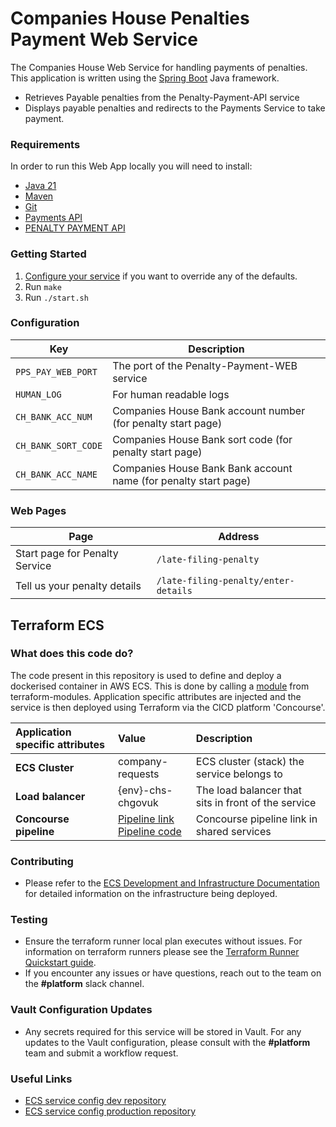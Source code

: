 # Companies House Penalties Payment Web Service
The Companies House Web Service for handling payments of penalties. This application is written using the [Spring Boot](http://projects.spring.io/spring-boot/) Java framework.

- Retrieves Payable penalties from the Penalty-Payment-API service
- Displays payable penalties and redirects to the Payments Service to take payment.

### Requirements
In order to run this Web App locally you will need to install:

- [Java 21](https://www.oracle.com/java/technologies/downloads/?er=221886#java21)
- [Maven](https://maven.apache.org/download.cgi)
- [Git](https://git-scm.com/downloads)
- [Payments API](https://github.com/companieshouse/payments.api.ch.gov.uk)
- [PENALTY PAYMENT API](https://github.com/companieshouse/penalty-payment-api)

### Getting Started

1. [Configure your service](#configuration) if you want to override any of the defaults.
1. Run `make`
1. Run `./start.sh`


### Configuration

Key                | Description
-------------------|------------------------------------
`PPS_PAY_WEB_PORT` |The port of the Penalty-Payment-WEB service
`HUMAN_LOG`        |For human readable logs
`CH_BANK_ACC_NUM`  |Companies House Bank account number (for penalty start page)
`CH_BANK_SORT_CODE`|Companies House Bank sort code (for penalty start page)
`CH_BANK_ACC_NAME` |Companies House Bank Bank account name (for penalty start page)


### Web Pages

Page                                     | Address
-----------------------------------------|-----------------------------
Start page for Penalty Service           | `/late-filing-penalty`
Tell us your penalty details             | `/late-filing-penalty/enter-details`

## Terraform ECS

### What does this code do?

The code present in this repository is used to define and deploy a dockerised container in AWS ECS.
This is done by calling a [module](https://github.com/companieshouse/terraform-modules/tree/main/aws/ecs) from terraform-modules. Application specific attributes are injected and the service is then deployed using Terraform via the CICD platform 'Concourse'.


Application specific attributes | Value                                                                                                                                                                                                                                                      | Description
:---------|:-----------------------------------------------------------------------------------------------------------------------------------------------------------------------------------------------------------------------------------------------------------|:-----------
**ECS Cluster**        | company-requests                                                                                                                                                                                                                                           | ECS cluster (stack) the service belongs to
**Load balancer**      | {env}-chs-chgovuk                                                                                                                                                                                                                                          | The load balancer that sits in front of the service
**Concourse pipeline**     | [Pipeline link](https://ci-platform.companieshouse.gov.uk/teams/team-development/pipelines/penalty-payment-web) <br> [Pipeline code](https://github.com/companieshouse/ci-pipelines/blob/master/pipelines/ssplatform/team-development/penalty-payment-web) | Concourse pipeline link in shared services


### Contributing
- Please refer to the [ECS Development and Infrastructure Documentation](https://companieshouse.atlassian.net/wiki/spaces/DEVOPS/pages/4390649858/Copy+of+ECS+Development+and+Infrastructure+Documentation+Updated) for detailed information on the infrastructure being deployed.

### Testing
- Ensure the terraform runner local plan executes without issues. For information on terraform runners please see the [Terraform Runner Quickstart guide](https://companieshouse.atlassian.net/wiki/spaces/DEVOPS/pages/1694236886/Terraform+Runner+Quickstart).
- If you encounter any issues or have questions, reach out to the team on the **#platform** slack channel.

### Vault Configuration Updates
- Any secrets required for this service will be stored in Vault. For any updates to the Vault configuration, please consult with the **#platform** team and submit a workflow request.

### Useful Links
- [ECS service config dev repository](https://github.com/companieshouse/ecs-service-configs-dev)
- [ECS service config production repository](https://github.com/companieshouse/ecs-service-configs-production)
